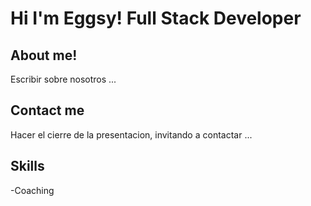 # Hi I'm Eggsy! Full Stack Developer

## About me!

Escribir sobre nosotros ...

## Contact me

Hacer el cierre de la presentacion, invitando a contactar ... 

## Skills

-Coaching 